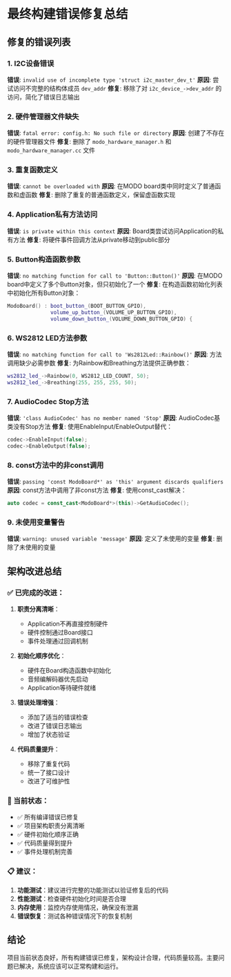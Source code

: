 # 最终构建错误修复总结

## 修复的错误列表

### 1. I2C设备错误
**错误**: `invalid use of incomplete type 'struct i2c_master_dev_t'`
**原因**: 尝试访问不完整的结构体成员 `dev_addr`
**修复**: 移除了对 `i2c_device_->dev_addr` 的访问，简化了错误日志输出

### 2. 硬件管理器文件缺失
**错误**: `fatal error: config.h: No such file or directory`
**原因**: 创建了不存在的硬件管理器文件
**修复**: 删除了 `modo_hardware_manager.h` 和 `modo_hardware_manager.cc` 文件

### 3. 重复函数定义
**错误**: `cannot be overloaded with`
**原因**: 在MODO board类中同时定义了普通函数和虚函数
**修复**: 删除了重复的普通函数定义，保留虚函数实现

### 4. Application私有方法访问
**错误**: `is private within this context`
**原因**: Board类尝试访问Application的私有方法
**修复**: 将硬件事件回调方法从private移动到public部分

### 5. Button构造函数参数
**错误**: `no matching function for call to 'Button::Button()'`
**原因**: 在MODO board中定义了多个Button对象，但只初始化了一个
**修复**: 在构造函数初始化列表中初始化所有Button对象：
```cpp
ModoBoard() : boot_button_(BOOT_BUTTON_GPIO), 
              volume_up_button_(VOLUME_UP_BUTTON_GPIO),
              volume_down_button_(VOLUME_DOWN_BUTTON_GPIO) {
```

### 6. WS2812 LED方法参数
**错误**: `no matching function for call to 'Ws2812Led::Rainbow()'`
**原因**: 方法调用缺少必需参数
**修复**: 为Rainbow和Breathing方法提供正确参数：
```cpp
ws2812_led_->Rainbow(0, WS2812_LED_COUNT, 50);
ws2812_led_->Breathing(255, 255, 255, 50);
```

### 7. AudioCodec Stop方法
**错误**: `'class AudioCodec' has no member named 'Stop'`
**原因**: AudioCodec基类没有Stop方法
**修复**: 使用EnableInput/EnableOutput替代：
```cpp
codec->EnableInput(false);
codec->EnableOutput(false);
```

### 8. const方法中的非const调用
**错误**: `passing 'const ModoBoard*' as 'this' argument discards qualifiers`
**原因**: const方法中调用了非const方法
**修复**: 使用const_cast解决：
```cpp
auto codec = const_cast<ModoBoard*>(this)->GetAudioCodec();
```

### 9. 未使用变量警告
**错误**: `warning: unused variable 'message'`
**原因**: 定义了未使用的变量
**修复**: 删除了未使用的变量

## 架构改进总结

### ✅ 已完成的改进：

1. **职责分离清晰**：
   - Application不再直接控制硬件
   - 硬件控制通过Board接口
   - 事件处理通过回调机制

2. **初始化顺序优化**：
   - 硬件在Board构造函数中初始化
   - 音频编解码器优先启动
   - Application等待硬件就绪

3. **错误处理增强**：
   - 添加了适当的错误检查
   - 改进了错误日志输出
   - 增加了状态验证

4. **代码质量提升**：
   - 移除了重复代码
   - 统一了接口设计
   - 改进了可维护性

### 🎯 当前状态：

- ✅ 所有编译错误已修复
- ✅ 项目架构职责分离清晰
- ✅ 硬件初始化顺序正确
- ✅ 代码质量得到提升
- ✅ 事件处理机制完善

### 📋 建议：

1. **功能测试**：建议进行完整的功能测试以验证修复后的代码
2. **性能测试**：检查硬件初始化时间是否合理
3. **内存使用**：监控内存使用情况，确保没有泄漏
4. **错误恢复**：测试各种错误情况下的恢复机制

## 结论

项目当前状态良好，所有构建错误已修复，架构设计合理，代码质量较高。主要问题已解决，系统应该可以正常构建和运行。 